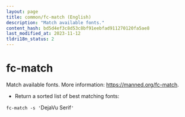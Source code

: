 ```yaml
---
layout: page
title: common/fc-match (English)
description: "Match available fonts."
content_hash: bd5d4ef3c8d53c8bf91eebfad911270120fa5ae8
last_modified_at: 2023-11-12
tldri18n_status: 2
---
```

# fc-match

Match available fonts.
More information: <https://manned.org/fc-match>.

- Return a sorted list of best matching fonts:

`fc-match -s '`<span class="tldr-var badge badge-pill bg-dark-lm bg-white-dm text-white-lm text-dark-dm font-weight-bold">DejaVu Serif</span>`'`
